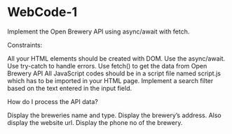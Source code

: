 # WebCode-1
Implement the Open Brewery API using async/await with fetch.

Constraints:

All your HTML elements should be created with DOM.
Use the async/await.
Use try-catch to handle errors.
Use fetch() to get the data from Open Brewery API
All JavaScript codes should be in a script file named script.js which has to be imported in your HTML page.
Implement a search filter based on the text entered in the input field.



How do I process the API data?

Display the breweries name and type.
Display the brewery’s address.
Also display the website url.
Display the phone no of the brewery.
